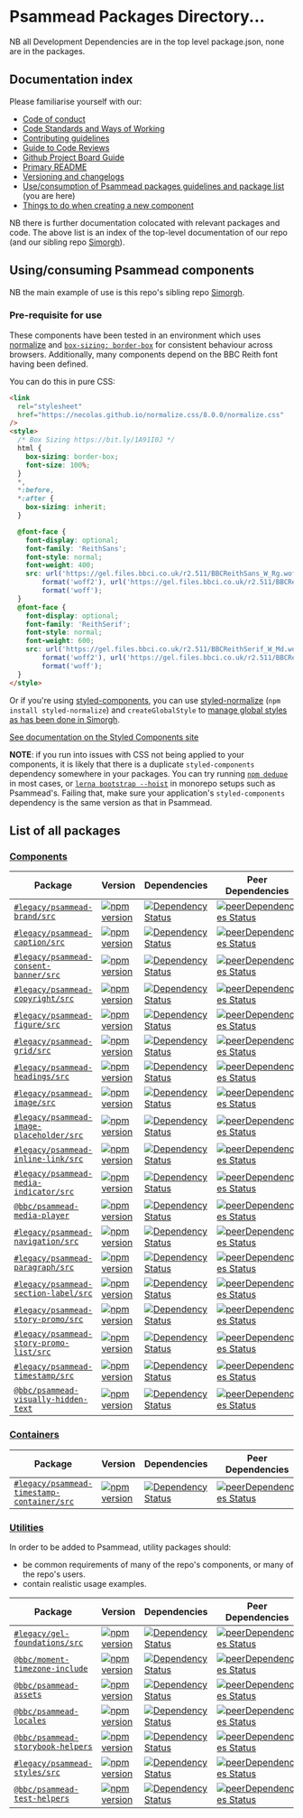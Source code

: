 # Psammead Packages Directory...

NB all Development Dependencies are in the top level package.json, none are in the packages.

## Documentation index

Please familiarise yourself with our:

- [Code of conduct](https://github.com/bbc/psammead/blob/latest/CODE_OF_CONDUCT.md)
- [Code Standards and Ways of Working](https://github.com/bbc/psammead/blob/latest/Code-Standards-and-Ways-of-Working.md)
- [Contributing guidelines](https://github.com/bbc/psammead/blob/latest/CONTRIBUTING.md)
- [Guide to Code Reviews](https://github.com/bbc/simorgh/blob/latest/docs/Code-Reviews.md)
- [Github Project Board Guide](https://github.com/bbc/simorgh/blob/latest/docs/Project-Board-Guide.md)
- [Primary README](https://github.com/bbc/psammead/blob/latest/README.md)
- [Versioning and changelogs](https://github.com/bbc/psammead/blob/latest/CONTRIBUTING.md#versioning-and-changelogs)
- [Use/consumption of Psammead packages guidelines and package list](https://github.com/bbc/psammead/blob/latest/packages/README.md) (you are here)
- [Things to do when creating a new component](https://github.com/bbc/psammead/blob/latest/Creating-a-new-component.md)

NB there is further documentation colocated with relevant packages and code. The above list is an index of the top-level documentation of our repo (and our sibling repo [Simorgh](https://github.com/bbc/simorgh)).

## Using/consuming Psammead components

NB the main example of use is this repo's sibling repo [Simorgh](https://github.com/bbc/simorgh).

### Pre-requisite for use

These components have been tested in an environment which uses [normalize](https://github.com/necolas/normalize.css) and [`box-sizing: border-box`](https://css-tricks.com/inheriting-box-sizing-probably-slightly-better-best-practice/) for consistent behaviour across browsers. Additionally, many components depend on the BBC Reith font having been defined.

You can do this in pure CSS:

```html
<link
  rel="stylesheet"
  href="https://necolas.github.io/normalize.css/8.0.0/normalize.css"
/>
<style>
  /* Box Sizing https://bit.ly/1A91I0J */
  html {
    box-sizing: border-box;
    font-size: 100%;
  }
  *,
  *:before,
  *:after {
    box-sizing: inherit;
  }

  @font-face {
    font-display: optional;
    font-family: 'ReithSans';
    font-style: normal;
    font-weight: 400;
    src: url('https://gel.files.bbci.co.uk/r2.511/BBCReithSans_W_Rg.woff2')
        format('woff2'), url('https://gel.files.bbci.co.uk/r2.511/BBCReithSans_W_Rg.woff')
        format('woff');
  }
  @font-face {
    font-display: optional;
    font-family: 'ReithSerif';
    font-style: normal;
    font-weight: 600;
    src: url('https://gel.files.bbci.co.uk/r2.511/BBCReithSerif_W_Md.woff2')
        format('woff2'), url('https://gel.files.bbci.co.uk/r2.511/BBCReithSerif_W_Md.woff')
        format('woff');
  }
</style>
```

Or if you're using [styled-components](https://styled-components.com), you can use [styled-normalize](https://www.npmjs.com/package/styled-normalize) (`npm install styled-normalize`) and `createGlobalStyle` to [manage global styles as has been done in Simorgh](https://github.com/bbc/simorgh/blob/latest/src/app/lib/utilities/darkMode/index.jsx#L4).

[See documentation on the Styled Components site](https://www.styled-components.com/docs/tooling#babel-plugin)

**NOTE**: if you run into issues with CSS not being applied to your components, it is likely that there is a duplicate `styled-components` dependency somewhere in your packages. You can try running [`npm dedupe`](https://www.styled-components.com/docs/faqs#duplicated-module-in-node_modules) in most cases, or [`lerna bootstrap --hoist`](https://www.styled-components.com/docs/faqs#usage-with-lerna) in monorepo setups such as Psammead's. Failing that, make sure your application's `styled-components` dependency is the same version as that in Psammead.

## List of all packages

### [Components](./components)

<!-- prettier-ignore -->
| Package | Version | Dependencies | Peer Dependencies
|--------|--------|------------|------------|
| [`#legacy/psammead-brand/src`](./components/psammead-brand) | [![npm version](https://img.shields.io/npm/v/#legacy/psammead-brand/src.svg)](https://www.npmjs.com/package/#legacy/psammead-brand/src) |[![Dependency Status](https://david-dm.org/bbc/psammead.svg?path=packages/components/psammead-brand)](https://david-dm.org/bbc/psammead?path=packages/components/psammead-brand) | [![peerDependencies Status](https://david-dm.org/bbc/psammead/peer-status.svg?path=packages/components/psammead-brand)](https://david-dm.org/bbc/psammead?path=packages/components/psammead-brand&type=peer) |
| [`#legacy/psammead-caption/src`](./components/psammead-caption) |[![npm version](https://img.shields.io/npm/v/#legacy/psammead-caption/src.svg)](https://www.npmjs.com/package/#legacy/psammead-caption/src) |[![Dependency Status](https://david-dm.org/bbc/psammead.svg?path=packages/components/psammead-caption)](https://david-dm.org/bbc/psammead?path=packages/components/psammead-caption) | [![peerDependencies Status](https://david-dm.org/bbc/psammead/peer-status.svg?path=packages/components/psammead-caption)](https://david-dm.org/bbc/psammead?path=packages/components/psammead-caption&type=peer) |
| [`#legacy/psammead-consent-banner/src`](./components/psammead-consent-banner) |[![npm version](https://img.shields.io/npm/v/#legacy/psammead-consent-banner/src.svg)](https://www.npmjs.com/package/#legacy/psammead-consent-banner/src) | [![Dependency Status](https://david-dm.org/bbc/psammead.svg?path=packages/components/psammead-consent-banner)](https://david-dm.org/bbc/psammead.svg?path=packages/components/psammead-consent-banner) | [![peerDependencies Status](https://david-dm.org/bbc/psammead/peer-status.svg?path=packages/components/psammead-consent-banner)](https://david-dm.org/bbc/psammead?path=packages/components/psammead-consent-banner&type=peer) |
| [`#legacy/psammead-copyright/src`](./components/psammead-copyright) |[![npm version](https://img.shields.io/npm/v/#legacy/psammead-copyright/src.svg)](https://www.npmjs.com/package/#legacy/psammead-copyright/src) |[![Dependency Status](https://david-dm.org/bbc/psammead.svg?path=packages/components/psammead-copyright)](https://david-dm.org/bbc/psammead?path=packages/components/psammead-copyright) | [![peerDependencies Status](https://david-dm.org/bbc/psammead/peer-status.svg?path=packages/components/psammead-copyright)](https://david-dm.org/bbc/psammead?path=packages/components/psammead-copyright&type=peer) |
| [`#legacy/psammead-figure/src`](./components/psammead-figure) |[![npm version](https://img.shields.io/npm/v/#legacy/psammead-figure/src.svg)](https://www.npmjs.com/package/#legacy/psammead-figure/src) |[![Dependency Status](https://david-dm.org/bbc/psammead.svg?path=packages/components/psammead-figure)](https://david-dm.org/bbc/psammead?path=packages/components/psammead-figure) | [![peerDependencies Status](https://david-dm.org/bbc/psammead/peer-status.svg?path=packages/components/psammead-figure)](https://david-dm.org/bbc/psammead?path=packages/components/psammead-figure&type=peer) |
| [`#legacy/psammead-grid/src`](./components/psammead-grid) |[![npm version](https://img.shields.io/npm/v/#legacy/psammead-grid/src.svg)](https://www.npmjs.com/package/#legacy/psammead-grid/src) |[![Dependency Status](https://david-dm.org/bbc/psammead.svg?path=packages/components/psammead-grid)](https://david-dm.org/bbc/psammead?path=packages/components/psammead-grid) | [![peerDependencies Status](https://david-dm.org/bbc/psammead/peer-status.svg?path=packages/components/psammead-grid)](https://david-dm.org/bbc/psammead?path=packages/components/psammead-grid&type=peer) |
| [`#legacy/psammead-headings/src`](./components/psammead-headings) |[![npm version](https://img.shields.io/npm/v/#legacy/psammead-headings/src.svg)](https://www.npmjs.com/package/#legacy/psammead-headings/src) |[![Dependency Status](https://david-dm.org/bbc/psammead.svg?path=packages/components/psammead-headings)](https://david-dm.org/bbc/psammead?path=packages/components/psammead-headings) | [![peerDependencies Status](https://david-dm.org/bbc/psammead/peer-status.svg?path=packages/components/psammead-headings)](https://david-dm.org/bbc/psammead?path=packages/components/psammead-headings&type=peer) |
| [`#legacy/psammead-image/src`](./components/psammead-image) |[![npm version](https://img.shields.io/npm/v/#legacy/psammead-image/src.svg)](https://www.npmjs.com/package/#legacy/psammead-image/src) |[![Dependency Status](https://david-dm.org/bbc/psammead.svg?path=packages/components/psammead-image)](https://david-dm.org/bbc/psammead?path=packages/components/psammead-image) | [![peerDependencies Status](https://david-dm.org/bbc/psammead/peer-status.svg?path=packages/components/psammead-image)](https://david-dm.org/bbc/psammead?path=packages/components/psammead-image&type=peer) |
| [`#legacy/psammead-image-placeholder/src`](./components/psammead-image-placeholder) |[![npm version](https://img.shields.io/npm/v/#legacy/psammead-image-placeholder/src.svg)](https://www.npmjs.com/package/#legacy/psammead-image-placeholder/src) |[![Dependency Status](https://david-dm.org/bbc/psammead.svg?path=packages/components/psammead-image-placeholder)](https://david-dm.org/bbc/psammead?path=packages/components/psammead-image-placeholder) | [![peerDependencies Status](https://david-dm.org/bbc/psammead/peer-status.svg?path=packages/components/psammead-image-placeholder)](https://david-dm.org/bbc/psammead?path=packages/components/psammead-image-placeholder&type=peer) |
| [`#legacy/psammead-inline-link/src`](./components/psammead-inline-link) |[![npm version](https://img.shields.io/npm/v/#legacy/psammead-inline-link/src.svg)](https://www.npmjs.com/package/#legacy/psammead-inline-link/src) |[![Dependency Status](https://david-dm.org/bbc/psammead.svg?path=packages/components/psammead-inline-link)](https://david-dm.org/bbc/psammead?path=packages/components/psammead-inline-link) | [![peerDependencies Status](https://david-dm.org/bbc/psammead/peer-status.svg?path=packages/components/psammead-inline-link)](https://david-dm.org/bbc/psammead?path=packages/components/psammead-inline-link&type=peer) |
| [`#legacy/psammead-media-indicator/src`](./components/psammead-media-indicator) |[![npm version](https://img.shields.io/npm/v/#legacy/psammead-media-indicator/src.svg)](https://www.npmjs.com/package/#legacy/psammead-media-indicator/src) |[![Dependency Status](https://david-dm.org/bbc/psammead.svg?path=packages/components/psammead-media-indicator)](https://david-dm.org/bbc/psammead?path=packages/components/psammead-media-indicator) | [![peerDependencies Status](https://david-dm.org/bbc/psammead/peer-status.svg?path=packages/components/psammead-media-indicator)](https://david-dm.org/bbc/psammead?path=packages/components/psammead-media-indicator&type=peer) |
| [`@bbc/psammead-media-player`](./components/psammead-media-player) |[![npm version](https://img.shields.io/npm/v/@bbc/psammead-media-player.svg)](https://www.npmjs.com/package/@bbc/psammead-media-player) |[![Dependency Status](https://david-dm.org/bbc/psammead.svg?path=packages/components/psammead-media-player)](https://david-dm.org/bbc/psammead?path=packages/components/psammead-media-player) | [![peerDependencies Status](https://david-dm.org/bbc/psammead/peer-status.svg?path=packages/components/psammead-media-player)](https://david-dm.org/bbc/psammead?path=packages/components/psammead-media-player&type=peer) |
| [`#legacy/psammead-navigation/src`](./components/psammead-navigation) |[![npm version](https://img.shields.io/npm/v/#legacy/psammead-navigation/src.svg)](https://www.npmjs.com/package/#legacy/psammead-navigation/src) |[![Dependency Status](https://david-dm.org/bbc/psammead.svg?path=packages/components/psammead-navigation)](https://david-dm.org/bbc/psammead?path=packages/components/psammead-navigation) | [![peerDependencies Status](https://david-dm.org/bbc/psammead/peer-status.svg?path=packages/components/psammead-navigation)](https://david-dm.org/bbc/psammead?path=packages/components/psammead-navigation&type=peer) |
| [`#legacy/psammead-paragraph/src`](./components/psammead-paragraph) |[![npm version](https://img.shields.io/npm/v/#legacy/psammead-paragraph/src.svg)](https://www.npmjs.com/package/#legacy/psammead-paragraph/src) |[![Dependency Status](https://david-dm.org/bbc/psammead.svg?path=packages/components/psammead-paragraph)](https://david-dm.org/bbc/psammead?path=packages/components/psammead-paragraph) | [![peerDependencies Status](https://david-dm.org/bbc/psammead/peer-status.svg?path=packages/components/psammead-paragraph)](https://david-dm.org/bbc/psammead?path=packages/components/psammead-paragraph&type=peer) |
| [`#legacy/psammead-section-label/src`](./components/psammead-section-label) |[![npm version](https://img.shields.io/npm/v/#legacy/psammead-section-label/src.svg)](https://www.npmjs.com/package/#legacy/psammead-section-label/src) |[![Dependency Status](https://david-dm.org/bbc/psammead.svg?path=packages/components/psammead-section-label)](https://david-dm.org/bbc/psammead?path=packages/components/psammead-section-label) | [![peerDependencies Status](https://david-dm.org/bbc/psammead/peer-status.svg?path=packages/components/psammead-section-label)](https://david-dm.org/bbc/psammead?path=packages/components/psammead-section-label&type=peer) |
| [`#legacy/psammead-story-promo/src`](./components/psammead-story-promo) |[![npm version](https://img.shields.io/npm/v/#legacy/psammead-story-promo/src.svg)](https://www.npmjs.com/package/#legacy/psammead-story-promo/src) |[![Dependency Status](https://david-dm.org/bbc/psammead.svg?path=packages/components/psammead-story-promo)](https://david-dm.org/bbc/psammead?path=packages/components/psammead-story-promo) | [![peerDependencies Status](https://david-dm.org/bbc/psammead/peer-status.svg?path=packages/components/psammead-story-promo)](https://david-dm.org/bbc/psammead?path=packages/components/psammead-story-promo&type=peer) |
| [`#legacy/psammead-story-promo-list/src`](./components/psammead-story-promo-list) |[![npm version](https://img.shields.io/npm/v/#legacy/psammead-story-promo-list/src.svg)](https://www.npmjs.com/package/#legacy/psammead-story-promo-list/src) |[![Dependency Status](https://david-dm.org/bbc/psammead.svg?path=packages/components/psammead-story-promo-list)](https://david-dm.org/bbc/psammead?path=packages/components/psammead-story-promo-list) | [![peerDependencies Status](https://david-dm.org/bbc/psammead/peer-status.svg?path=packages/components/psammead-story-promo-list)](https://david-dm.org/bbc/psammead?path=packages/components/psammead-story-promo-list&type=peer) |
| [`#legacy/psammead-timestamp/src`](./components/psammead-timestamp) |[![npm version](https://img.shields.io/npm/v/#legacy/psammead-timestamp/src.svg)](https://www.npmjs.com/package/#legacy/psammead-timestamp/src) |[![Dependency Status](https://david-dm.org/bbc/psammead.svg?path=packages/components/psammead-timestamp)](https://david-dm.org/bbc/psammead?path=packages/components/psammead-timestamp) | [![peerDependencies Status](https://david-dm.org/bbc/psammead/peer-status.svg?path=packages/components/psammead-timestamp)](https://david-dm.org/bbc/psammead?path=packages/components/psammead-timestamp&type=peer) |
| [`@bbc/psammead-visually-hidden-text`](./components/psammead-visually-hidden-text) |[![npm version](https://img.shields.io/npm/v/@bbc/psammead-visually-hidden-text.svg)](https://www.npmjs.com/package/@bbc/psammead-visually-hidden-text) |[![Dependency Status](https://david-dm.org/bbc/psammead.svg?path=packages/components/psammead-visually-hidden-text)](https://david-dm.org/bbc/psammead?path=packages/components/psammead-visually-hidden-text) | [![peerDependencies Status](https://david-dm.org/bbc/psammead/peer-status.svg?path=packages/components/psammead-visually-hidden-text)](https://david-dm.org/bbc/psammead?path=packages/components/psammead-visually-hidden-text&type=peer) |

### [Containers](./containers)

<!-- prettier-ignore -->
| Package | Version | Dependencies | Peer Dependencies
|--------|--------|------------|------------|
| [`#legacy/psammead-timestamp-container/src`](./containers/psammead-timestamp-container) |[![npm version](https://img.shields.io/npm/v/#legacy/psammead-timestamp-container/src.svg)](https://www.npmjs.com/package/#legacy/psammead-timestamp-container/src) |[![Dependency Status](https://david-dm.org/bbc/psammead.svg?path=packages/containers/psammead-timestamp-container)](https://david-dm.org/bbc/psammead?path=packages/containers/psammead-timestamp-container) | [![peerDependencies Status](https://david-dm.org/bbc/psammead/peer-status.svg?path=packages/containers/psammead-timestamp-container)](https://david-dm.org/bbc/psammead?path=packages/containers/psammead-timestamp-container&type=peer) |

### [Utilities](./utilities)

In order to be added to Psammead, utility packages should:

- be common requirements of many of the repo's components, or many of the repo's users.
- contain realistic usage examples.

<!-- prettier-ignore -->
| Package | Version | Dependencies | Peer Dependencies
|--------|--------|------------|------------|
| [`#legacy/gel-foundations/src`](./utilities/gel-foundations) |[![npm version](https://img.shields.io/npm/v/#legacy/gel-foundations/src.svg)](https://www.npmjs.com/package/#legacy/gel-foundations/src) |[![Dependency Status](https://david-dm.org/bbc/psammead.svg?path=packages/utilities/gel-foundations)](https://david-dm.org/bbc/psammead?path=packages/utilities/gel-foundations) | [![peerDependencies Status](https://david-dm.org/bbc/psammead/peer-status.svg?path=packages/utilities/gel-foundations)](https://david-dm.org/bbc/psammead?path=packages/utilities/gel-foundations&type=peer) |
| [`@bbc/moment-timezone-include`](./utilities/moment-timezone-include) |[![npm version](https://img.shields.io/npm/v/@bbc/moment-timezone-include.svg)](https://www.npmjs.com/package/@bbc/moment-timezone-include) |[![Dependency Status](https://david-dm.org/bbc/psammead.svg?path=packages/utilities/moment-timezone-include)](https://david-dm.org/bbc/psammead?path=packages/utilities/moment-timezone-include) | [![peerDependencies Status](https://david-dm.org/bbc/psammead/peer-status.svg?path=packages/utilities/moment-timezone-include)](https://david-dm.org/bbc/psammead?path=packages/utilities/moment-timezone-include&type=peer) |
| [`@bbc/psammead-assets`](./utilities/psammead-assets) |[![npm version](https://img.shields.io/npm/v/@bbc/psammead-assets.svg)](https://www.npmjs.com/package/@bbc/psammead-assets) |[![Dependency Status](https://david-dm.org/bbc/psammead.svg?path=packages/utilities/psammead-assets)](https://david-dm.org/bbc/psammead?path=packages/utilities/psammead-assets) | [![peerDependencies Status](https://david-dm.org/bbc/psammead/peer-status.svg?path=packages/utilities/psammead-assets)](https://david-dm.org/bbc/psammead?path=packages/utilities/psammead-assets&type=peer) |
| [`@bbc/psammead-locales`](./utilities/psammead-locales) |[![npm version](https://img.shields.io/npm/v/@bbc/psammead-locales.svg)](https://www.npmjs.com/package/@bbc/psammead-locales) |[![Dependency Status](https://david-dm.org/bbc/psammead.svg?path=packages/utilities/psammead-locales)](https://david-dm.org/bbc/psammead?path=packages/utilities/psammead-locales) | [![peerDependencies Status](https://david-dm.org/bbc/psammead/peer-status.svg?path=packages/utilities/psammead-locales)](https://david-dm.org/bbc/psammead?path=packages/utilities/psammead-locales&type=peer) |
| [`@bbc/psammead-storybook-helpers`](./utilities/psammead-storybook-helpers) |[![npm version](https://img.shields.io/npm/v/@bbc/psammead-storybook-helpers.svg)](https://www.npmjs.com/package/@bbc/psammead-storybook-helpers) |[![Dependency Status](https://david-dm.org/bbc/psammead.svg?path=packages/utilities/psammead-storybook-helpers)](https://david-dm.org/bbc/psammead?path=packages/utilities/psammead-storybook-helpers) | [![peerDependencies Status](https://david-dm.org/bbc/psammead/peer-status.svg?path=packages/utilities/psammead-storybook-helpers)](https://david-dm.org/bbc/psammead?path=packages/utilities/psammead-storybook-helpers&type=peer) |
| [`#legacy/psammead-styles/src`](./utilities/psammead-styles) |[![npm version](https://img.shields.io/npm/v/#legacy/psammead-styles/src.svg)](https://www.npmjs.com/package/#legacy/psammead-styles/src) |[![Dependency Status](https://david-dm.org/bbc/psammead.svg?path=packages/utilities/psammead-styles)](https://david-dm.org/bbc/psammead?path=packages/utilities/psammead-styles) | [![peerDependencies Status](https://david-dm.org/bbc/psammead/peer-status.svg?path=packages/utilities/psammead-styles)](https://david-dm.org/bbc/psammead?path=packages/utilities/psammead-styles&type=peer) |
| [`@bbc/psammead-test-helpers`](./utilities/psammead-test-helpers) |[![npm version](https://img.shields.io/npm/v/@bbc/psammead-test-helpers.svg)](https://www.npmjs.com/package/@bbc/psammead-test-helpers) |[![Dependency Status](https://david-dm.org/bbc/psammead.svg?path=packages/utilities/psammead-test-helpers)](https://david-dm.org/bbc/psammead?path=packages/utilities/psammead-test-helpers) | [![peerDependencies Status](https://david-dm.org/bbc/psammead/peer-status.svg?path=packages/utilities/psammead-test-helpers)](https://david-dm.org/bbc/psammead?path=packages/utilities/psammead-test-helpers&type=peer) |
